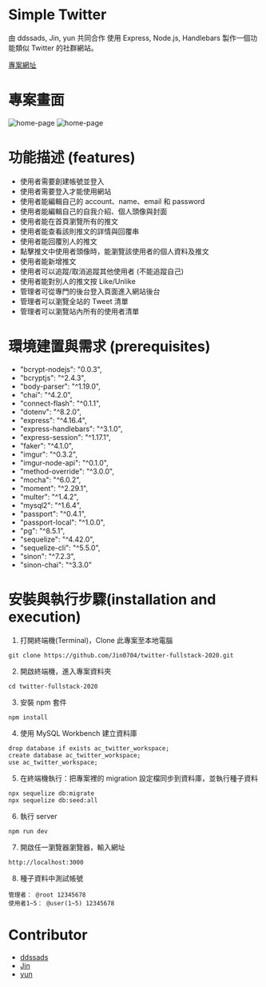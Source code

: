 # Simple Twitter

由 ddssads, Jin, yun 共同合作
使用 Express, Node.js, Handlebars
製作一個功能類似 Twitter 的社群網站。

[專案網址](https://simple-twitter.tjtigertw.com/)

# 專案畫面

![home-page](home-page.jpg)
![home-page](home-page2.jpg)

# 功能描述 (features)

- 使用者需要創建帳號並登入
- 使用者需要登入才能使用網站
- 使用者能編輯自己的 account、name、email 和 password
- 使用者能編輯自己的自我介紹、個人頭像與封面
- 使用者能在首頁瀏覽所有的推文
- 使用者能查看該則推文的詳情與回覆串
- 使用者能回覆別人的推文
- 點擊推文中使用者頭像時，能瀏覽該使用者的個人資料及推文
- 使用者能新增推文
- 使用者可以追蹤/取消追蹤其他使用者 (不能追蹤自己)
- 使用者能對別人的推文按 Like/Unlike
- 管理者可從專門的後台登入頁面進入網站後台
- 管理者可以瀏覽全站的 Tweet 清單
- 管理者可以瀏覽站內所有的使用者清單

# 環境建置與需求 (prerequisites)

- "bcrypt-nodejs": "0.0.3",
- "bcryptjs": "^2.4.3",
- "body-parser": "^1.19.0",
- "chai": "^4.2.0",
- "connect-flash": "^0.1.1",
- "dotenv": "^8.2.0",
- "express": "^4.16.4",
- "express-handlebars": "^3.1.0",
- "express-session": "^1.17.1",
- "faker": "^4.1.0",
- "imgur": "^0.3.2",
- "imgur-node-api": "^0.1.0",
- "method-override": "^3.0.0",
- "mocha": "^6.0.2",
- "moment": "^2.29.1",
- "multer": "^1.4.2",
- "mysql2": "^1.6.4",
- "passport": "^0.4.1",
- "passport-local": "^1.0.0",
- "pg": "^8.5.1",
- "sequelize": "^4.42.0",
- "sequelize-cli": "^5.5.0",
- "sinon": "^7.2.3",
- "sinon-chai": "^3.3.0"

# 安裝與執行步驟(installation and execution)

1. 打開終端機(Terminal)，Clone 此專案至本地電腦

```
git clone https://github.com/Jin0704/twitter-fullstack-2020.git
```

2. 開啟終端機，進入專案資料夾

```
cd twitter-fullstack-2020
```

3. 安裝 npm 套件

```
npm install
```

4. 使用 MySQL Workbench 建立資料庫

```
drop database if exists ac_twitter_workspace;
create database ac_twitter_workspace;
use ac_twitter_workspace;
```

5. 在終端機執行：把專案裡的 migration 設定檔同步到資料庫，並執行種子資料

```
npx sequelize db:migrate
npx sequelize db:seed:all
```

6. 執行 server

```
npm run dev
```

7. 開啟任一瀏覽器瀏覽器，輸入網址

```
http://localhost:3000
```

8. 種子資料中測試帳號

```
管理者： @root 12345678
使用者1~5： @user(1~5) 12345678
```

# Contributor

- [ddssads](https://github.com/ddssads)
- [Jin](https://github.com/Jin0704)
- [yun](https://github.com/yun856839)
